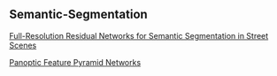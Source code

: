 ## Semantic-Segmentation

[Full-Resolution Residual Networks for Semantic Segmentation in Street Scenes](https://arxiv.org/pdf/1611.08323.pdf)

[Panoptic Feature Pyramid Networks](https://arxiv.org/pdf/1901.02446.pdf)